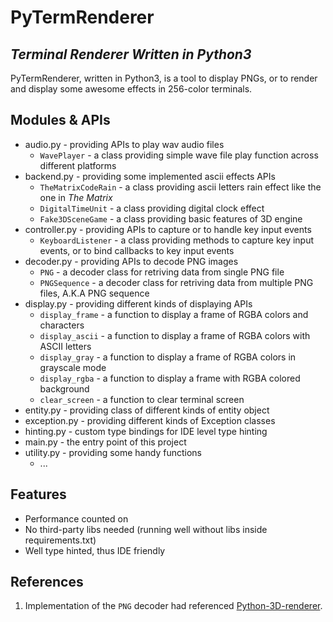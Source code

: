 # PyTermRenderer

## _Terminal Renderer Written in Python3_

PyTermRenderer, written in Python3, is a tool to display PNGs, or to render and display some awesome effects in 256-color terminals.

## Modules & APIs

- audio.py - providing APIs to play wav audio files
  - `WavePlayer` - a class providing simple wave file play function across different platforms
- backend.py - providing some implemented ascii effects APIs
  - `TheMatrixCodeRain` - a class providing ascii letters rain effect like the one in _The Matrix_
  - `DigitalTimeUnit` - a class providing digital clock effect
  - `Fake3DSceneGame` - a class providing basic features of 3D engine
- controller.py - providing APIs to capture or to handle key input events
  - `KeyboardListener` - a class providing methods to capture key input events, or to bind callbacks to key input events
- decoder.py - providing APIs to decode PNG images
  - `PNG` - a decoder class for retriving data from single PNG file
  - `PNGSequence` - a decoder class for retriving data from multiple PNG files, A.K.A PNG sequence
- display.py - providing different kinds of displaying APIs
  - `display_frame` - a function to display a frame of RGBA colors and characters
  - `display_ascii` - a function to display a frame of RGBA colors with ASCII letters
  - `display_gray` - a function to display a frame of RGBA colors in grayscale mode
  - `display_rgba` - a function to display a frame with RGBA colored background
  - `clear_screen` - a function to clear terminal screen
- entity.py - providing class of different kinds of entity object
- exception.py - providing different kinds of Exception classes
- hinting.py - custom type bindings for IDE level type hinting
- main.py - the entry point of this project
- utility.py - providing some handy functions
  - ...

## Features

- Performance counted on
- No third-party libs needed (running well without libs inside requirements.txt)
- Well type hinted, thus IDE friendly

## References

1. Implementation of the `PNG` decoder had referenced [Python-3D-renderer](https://github.com/ICE27182/Python-3D-renderer).
